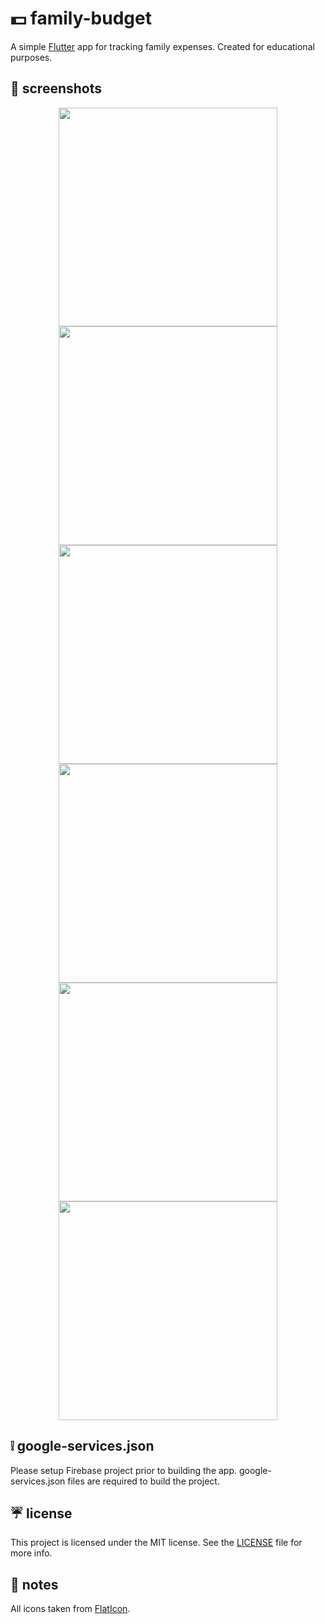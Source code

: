 # :dollar: family-budget

A simple [Flutter](https://github.com/flutter/flutter) app for tracking family expenses. Created for educational purposes.

## :pig: screenshots

<p align="center">
  <img src="https://i.imgur.com/J3Pielz.png" width="350">
  <img src="https://i.imgur.com/4B7y8Rk.png" width="350">
  <img src="https://i.imgur.com/hxt35LB.png" width="350">
  <img src="https://i.imgur.com/oKqAP93.png" width="350">
  <img src="https://i.imgur.com/Wc4wZ2e.png" width="350">
  <img src="https://i.imgur.com/6oUSlpm.png" width="350">
</p>

## :grey_exclamation: google-services.json

Please setup Firebase project prior to building the app. google-services.json files are required to build the project.

## :umbrella: license

This project is licensed under the MIT license. See the [LICENSE](https://github.com/szysz3/family-budget/blob/master/LICENSE) file for more info.

## :paperclip: notes

All icons taken from [FlatIcon](https://www.flaticon.com).
